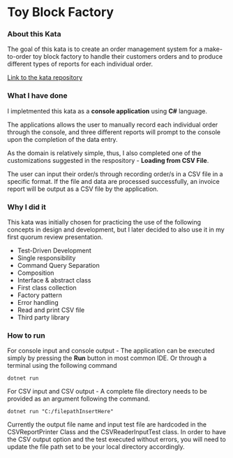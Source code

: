 # Toy Block Factory
### About this Kata
The goal of this kata is to create an order management system for a make-to-order toy block factory to handle their customers orders and to produce different types of reports for each individual order.

[Link to the kata repository](https://github.com/joyceyeung1221/General_Developer/tree/main/katas/kata-toy-block-factory)

### What I have done
I impletmented this kata as a **console application** using **C#** language. 

The applications allows the user to manually record each individual order through the console, and three different reports will prompt to the console upon the completion of the data entry.

As the domain is relatively simple, thus, I also completed one of the customizations suggested in the respository - **Loading from CSV File**.

The user can input their order/s through recording order/s in a CSV file in a specific format. If the file and data are processed successfully, an invoice report will be output as a CSV file by the application.

### Why I did it
This kata was initially chosen for practicing the use of the following concepts in design and development, but I later decided to also use it in my first quorum review presentation.
- Test-Driven Development
- Single responsibility
- Command Query Separation
- Composition
- Interface & abstract class
- First class collection
- Factory pattern
- Error handling
- Read and print CSV file
- Third party library

### How to run
For console input and console output - 
The application can be executed simply by pressing the **Run** button in most common IDE. Or through a terminal using the following command
```
dotnet run
```

For CSV input and CSV output - 
A complete file directory needs to be provided as an argument following the command.
```
dotnet run "C:/filepathInsertHere"
```
Currently the output file name and input test file are hardcoded in the CSVReportPrinter Class and the CSVReaderInputTest class. In order to have the CSV output option and the test executed without errors, you will need to update the file path set to be your local directory accordingly.

